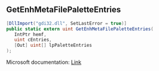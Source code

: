 ## GetEnhMetaFilePaletteEntries

```csharp
[DllImport("gdi32.dll", SetLastError = true)]
public static extern uint GetEnhMetaFilePaletteEntries(
   IntPtr hemf,
   uint cEntries,
   [Out] uint[] lpPaletteEntries
);
```

Microsoft documentation: [Link](https://docs.microsoft.com/en-us/windows/win32/api/wingdi/nf-wingdi-getenhmetafilepaletteentries)
